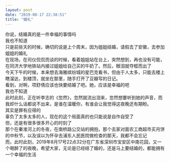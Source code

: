 ```yaml
---
layout: post
date: "2019-08-17 22:38:51"
title: "婚礼"
---
```


你说，结婚真的是一件幸福的事情吗  
我也不知道  
只是前些天的时候，确切的说是上个周末，因为姐姐结婚，请假去了安徽，去参加姐姐的婚礼  
在现场，在司仪侃侃而谈的时候，看着姐姐站在台上，突然想到，再也没有可能，在同济大学地铁站内接过姐姐给自己买的牛奶了。然后，眼泪就夺框而出了  
今天下午的时候，本来想去海雅缤纷城的星巴克看书，但由于人太多，只能去楼上瞎溜达，到楼顶，就坐在那里，随手打开了豆瓣写的日记。  
看到，对啊，项舒倩应该也快要结婚了吧。她，应该是幸福的吧  
我也不知道  
此时此刻，正在听李志的《忽然》，忽然就流出泪来，忽然想要听到她的声音，而我却什么话都说不出来，是谁在温暖你，有谁会让我觉得这夜晚还有期盼。  
其实是罪有应得的  
辜负了太多太多的人，现在的这个局面真的也只能说是自作自受了  
但，还是有很多很多开心的时刻了  
那个在秦淮河上的冬夜，在南桥路公交站的拥抱，那个去家对面农工商超市买月饼的中秋节，以及误以为怀孕去浦东人民医院做检查的那天，我都不会忘记  
而，此时此刻，2019年8月17号22点32分在广东省深圳市宝安区中南花园，又一个喝醉了的夜晚，希望大家，无论是已经结了婚的，还是马上要结婚的，都能拥有一个幸福的生活  
